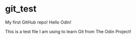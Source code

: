 # git_test
My first GitHub repo! 
Hello Odin!

This is a test file I am using to learn Git from The Odin Project!